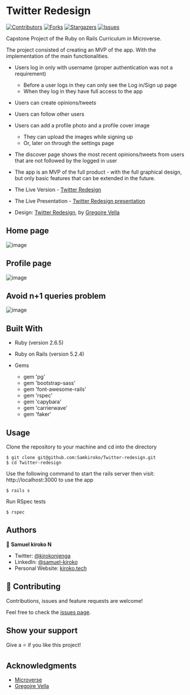 # Twitter Redesign

[![Contributors][contributors-shield]][contributors-url]
[![Forks][forks-shield]][forks-url]
[![Stargazers][stars-shield]][stars-url]
[![Issues][issues-shield]][issues-url]

 Capstone Project of the Ruby on Rails Curriculum in Microverse.

 The project consisted of creating an MVP of the app. With the implementation of the main functionalities.

 - Users log in only with username (proper authentication was not a requirement)
   - Before a user logs in they can only see the Log in/Sign up page
   - When they log in they have full access to the app
 - Users can create opinions/tweets
 - Users can follow other users
 - Users can add a profile photo and a profile cover image
   - They can upload the images while signing up 
   - Or, later on through the settings page
 - The discover page shows the most recent opinions/tweets from users that are not followed by the logged in user

 - The app is an MVP of the full product - with the full graphical design, but only basic features that can be extended in the future.


 - The Live Version - [Twitter Redesign](https://sam-twitter-capstone.herokuapp.com/)
 - The Live Presentation - [Twitter Redesign presentation](https://sam-twitter-capstone.herokuapp.com/)
 - Design: [Twitter Redesign](https://www.behance.net/gallery/14286087/Twitter-Redesign-of-UI-details), by [Gregoire Vella](https://www.behance.net/gregoirevella)

 ## Home page
 ![image](https://user-images.githubusercontent.com/43377799/85222289-a9adfa00-b3c2-11ea-80f9-07983cb7511b.png)


 ## Profile page
 ![image](https://user-images.githubusercontent.com/43377799/85222239-44f29f80-b3c2-11ea-96a5-2444d6c501d5.png)

## Avoid n+1 queries problem
![image](https://user-images.githubusercontent.com/43377799/85222608-3bb70200-b3c5-11ea-8085-b1158ea148dd.png)



## Built With

- Ruby (version 2.6.5)
- Ruby on Rails (version 5.2.4)

- Gems
  - gem 'pg'
  - gem 'bootstrap-sass'
  - gem 'font-awesome-rails'
  - gem 'rspec'
  - gem 'capybara'
  - gem 'carrierwave'
  - gem 'faker'


## Usage

Clone the repository to your machine and cd into the directory

````
$ git clone git@github.com:Samkiroko/Twitter-redesign.git
$ cd Twitter-redesign
````
Use the following command to start the rails server then visit: http://localhost:3000 to use the app
````
$ rails s
````
Run RSpec tests

````
$ rspec
````

## Authors

👤 **Samuel kiroko N**

- Twitter: [@kirokonjenga](https://twitter.com/kirokonjenga)
- LinkedIn: [@samuel-kiroko](https://www.linkedin.com/in/samuel-kiroko/)
- Personal Website: [kiroko.tech](https://www.kiroko.tech/)

## 🤝 Contributing

Contributions, issues and feature requests are welcome!

Feel free to check the [issues page](https://github.com/Samkiroko/Twitter-redesign/issues).

## Show your support

Give a ⭐️ if you like this project!

## Acknowledgments

- [Microverse](https://www.microverse.org/)
- [Gregoire Vella](https://www.behance.net/gregoirevella)



[contributors-shield]: https://img.shields.io/github/contributors/Samkiroko/Twitter-redesign.svg?style=flat-square
[contributors-url]: https://github.com/Samkiroko/Twitter-redesign/graphs/contributors
[forks-shield]: https://img.shields.io/github/forks/Samkiroko/Twitter-redesign.svg?style=flat-square
[forks-url]: https://github.com/Samkiroko/Twitter-redesign/network/members
[stars-shield]: https://img.shields.io/github/stars/Samkiroko/Twitter-redesign.svg?style=flat-square
[stars-url]: https://github.com/Samkiroko/Twitter-redesign/stargazers
[issues-shield]: https://img.shields.io/github/issues/Samkiroko/Twitter-redesign.svg?style=flat-square
[issues-url]: https://github.com/Samkiroko/Twitter-redesign/issues

